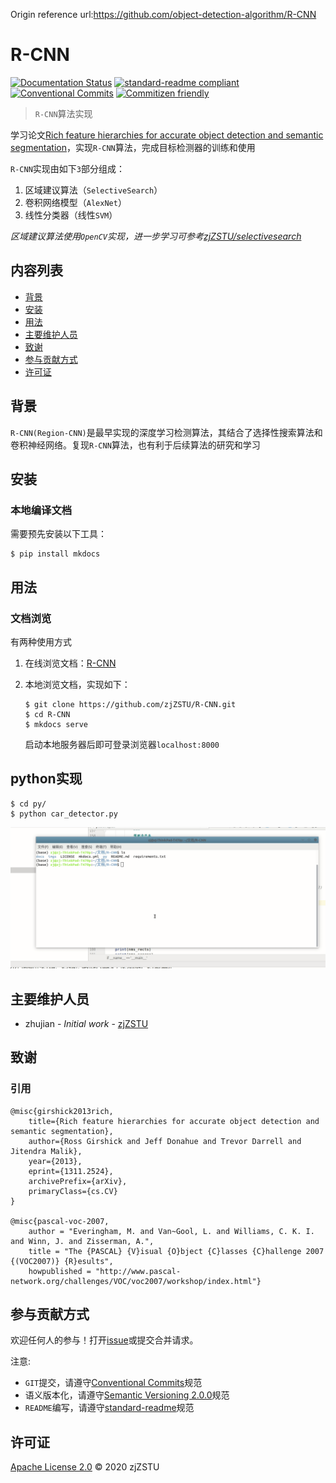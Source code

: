 Origin reference url:https://github.com/object-detection-algorithm/R-CNN


# R-CNN

[![Documentation Status](https://readthedocs.org/projects/r-cnn/badge/?version=latest)](https://r-cnn.readthedocs.io/zh_CN/latest/?badge=latest) [![standard-readme compliant](https://img.shields.io/badge/standard--readme-OK-green.svg?style=flat-square)](https://github.com/RichardLitt/standard-readme) [![Conventional Commits](https://img.shields.io/badge/Conventional%20Commits-1.0.0-yellow.svg)](https://conventionalcommits.org) [![Commitizen friendly](https://img.shields.io/badge/commitizen-friendly-brightgreen.svg)](http://commitizen.github.io/cz-cli/)

> `R-CNN`算法实现

学习论文[Rich feature hierarchies for accurate object detection and semantic segmentation](https://arxiv.org/abs/1311.2524)，实现`R-CNN`算法，完成目标检测器的训练和使用

`R-CNN`实现由如下`3`部分组成：
 
 1. 区域建议算法（`SelectiveSearch`）
 2. 卷积网络模型（`AlexNet`）
 3. 线性分类器（线性`SVM`）

*区域建议算法使用`OpenCV`实现，进一步学习可参考[zjZSTU/selectivesearch](https://github.com/zjZSTU/selectivesearch)*

## 内容列表

- [背景](#背景)
- [安装](#安装)
- [用法](#用法)
- [主要维护人员](#主要维护人员)
- [致谢](#致谢)
- [参与贡献方式](#参与贡献方式)
- [许可证](#许可证)

## 背景

`R-CNN(Region-CNN)`是最早实现的深度学习检测算法，其结合了选择性搜索算法和卷积神经网络。复现`R-CNN`算法，也有利于后续算法的研究和学习

## 安装

### 本地编译文档

需要预先安装以下工具：

```
$ pip install mkdocs
```

## 用法

### 文档浏览

有两种使用方式

1. 在线浏览文档：[R-CNN](https://r-cnn.readthedocs.io/zh_CN/latest/)

2. 本地浏览文档，实现如下：

    ```
    $ git clone https://github.com/zjZSTU/R-CNN.git
    $ cd R-CNN
    $ mkdocs serve
    ```
    启动本地服务器后即可登录浏览器`localhost:8000`

## python实现

```
$ cd py/
$ python car_detector.py
```

![](./imgs/car-detector.gif)

## 主要维护人员

* zhujian - *Initial work* - [zjZSTU](https://github.com/zjZSTU)

## 致谢

### 引用

```
@misc{girshick2013rich,
    title={Rich feature hierarchies for accurate object detection and semantic segmentation},
    author={Ross Girshick and Jeff Donahue and Trevor Darrell and Jitendra Malik},
    year={2013},
    eprint={1311.2524},
    archivePrefix={arXiv},
    primaryClass={cs.CV}
}

@misc{pascal-voc-2007,
	author = "Everingham, M. and Van~Gool, L. and Williams, C. K. I. and Winn, J. and Zisserman, A.",
	title = "The {PASCAL} {V}isual {O}bject {C}lasses {C}hallenge 2007 {(VOC2007)} {R}esults",
	howpublished = "http://www.pascal-network.org/challenges/VOC/voc2007/workshop/index.html"}
```

## 参与贡献方式

欢迎任何人的参与！打开[issue](https://github.com/zjZSTU/R-CNN/issues)或提交合并请求。

注意:

* `GIT`提交，请遵守[Conventional Commits](https://www.conventionalcommits.org/en/v1.0.0-beta.4/)规范
* 语义版本化，请遵守[Semantic Versioning 2.0.0](https://semver.org)规范
* `README`编写，请遵守[standard-readme](https://github.com/RichardLitt/standard-readme)规范

## 许可证

[Apache License 2.0](LICENSE) © 2020 zjZSTU
